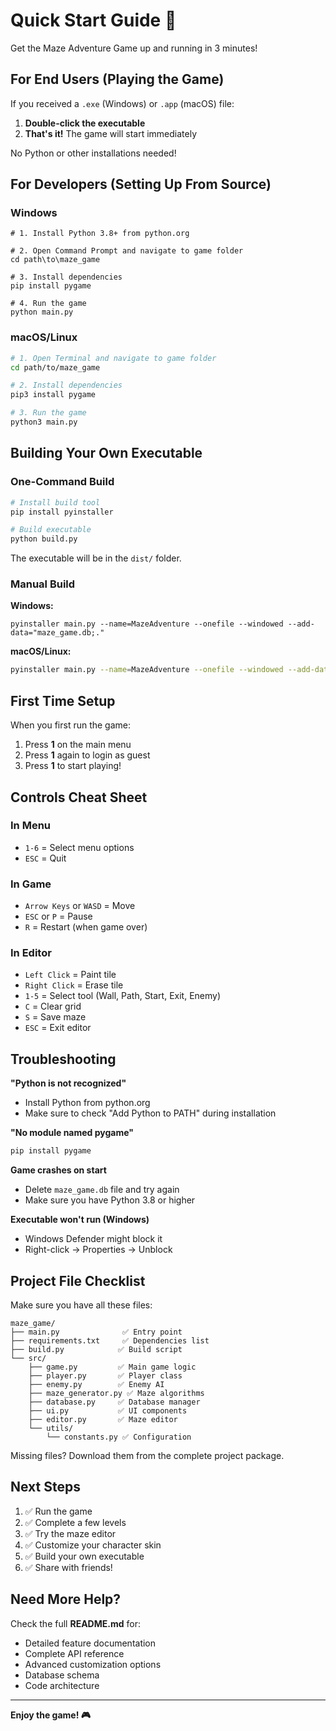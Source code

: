 # Quick Start Guide 🚀

Get the Maze Adventure Game up and running in 3 minutes!

## For End Users (Playing the Game)

If you received a `.exe` (Windows) or `.app` (macOS) file:

1. **Double-click the executable**
2. **That's it!** The game will start immediately

No Python or other installations needed!

## For Developers (Setting Up From Source)

### Windows

```batch
# 1. Install Python 3.8+ from python.org

# 2. Open Command Prompt and navigate to game folder
cd path\to\maze_game

# 3. Install dependencies
pip install pygame

# 4. Run the game
python main.py
```

### macOS/Linux

```bash
# 1. Open Terminal and navigate to game folder
cd path/to/maze_game

# 2. Install dependencies
pip3 install pygame

# 3. Run the game
python3 main.py
```

## Building Your Own Executable

### One-Command Build

```bash
# Install build tool
pip install pyinstaller

# Build executable
python build.py
```

The executable will be in the `dist/` folder.

### Manual Build

**Windows:**
```batch
pyinstaller main.py --name=MazeAdventure --onefile --windowed --add-data="maze_game.db;."
```

**macOS/Linux:**
```bash
pyinstaller main.py --name=MazeAdventure --onefile --windowed --add-data="maze_game.db:."
```

## First Time Setup

When you first run the game:

1. Press **1** on the main menu
2. Press **1** again to login as guest
3. Press **1** to start playing!

## Controls Cheat Sheet

### In Menu
- `1-6` = Select menu options
- `ESC` = Quit

### In Game
- `Arrow Keys` or `WASD` = Move
- `ESC` or `P` = Pause
- `R` = Restart (when game over)

### In Editor
- `Left Click` = Paint tile
- `Right Click` = Erase tile
- `1-5` = Select tool (Wall, Path, Start, Exit, Enemy)
- `C` = Clear grid
- `S` = Save maze
- `ESC` = Exit editor

## Troubleshooting

**"Python is not recognized"**
- Install Python from python.org
- Make sure to check "Add Python to PATH" during installation

**"No module named pygame"**
```bash
pip install pygame
```

**Game crashes on start**
- Delete `maze_game.db` file and try again
- Make sure you have Python 3.8 or higher

**Executable won't run (Windows)**
- Windows Defender might block it
- Right-click → Properties → Unblock

## Project File Checklist

Make sure you have all these files:

```
maze_game/
├── main.py              ✅ Entry point
├── requirements.txt     ✅ Dependencies list
├── build.py            ✅ Build script
└── src/
    ├── game.py         ✅ Main game logic
    ├── player.py       ✅ Player class
    ├── enemy.py        ✅ Enemy AI
    ├── maze_generator.py ✅ Maze algorithms
    ├── database.py     ✅ Database manager
    ├── ui.py           ✅ UI components
    ├── editor.py       ✅ Maze editor
    └── utils/
        └── constants.py ✅ Configuration
```

Missing files? Download them from the complete project package.

## Next Steps

1. ✅ Run the game
2. ✅ Complete a few levels
3. ✅ Try the maze editor
4. ✅ Customize your character skin
5. ✅ Build your own executable
6. ✅ Share with friends!

## Need More Help?

Check the full **README.md** for:
- Detailed feature documentation
- Complete API reference
- Advanced customization options
- Database schema
- Code architecture

---

**Enjoy the game! 🎮**